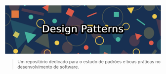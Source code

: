 ![](./banner.png)

> Um repositório dedicado para o estudo de padrões e boas práticas no desenvolvimento de software.